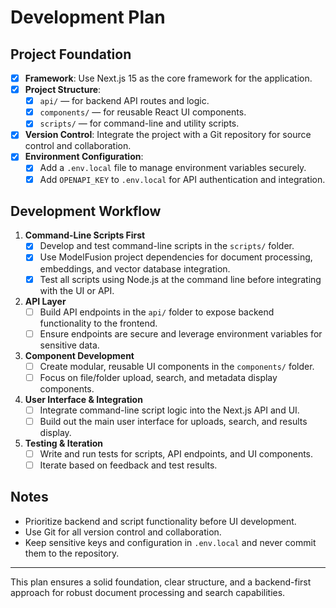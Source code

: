 # Development Plan

## Project Foundation
- [X] **Framework**: Use Next.js 15 as the core framework for the application.
- [X] **Project Structure**:
  - [X] `api/` — for backend API routes and logic.
  - [X] `components/` — for reusable React UI components.
  - [X] `scripts/` — for command-line and utility scripts.
- [X] **Version Control**: Integrate the project with a Git repository for source control and collaboration.
- [X] **Environment Configuration**:
  - [X] Add a `.env.local` file to manage environment variables securely.
  - [X] Add `OPENAPI_KEY` to `.env.local` for API authentication and integration.

## Development Workflow
1. **Command-Line Scripts First**
   - [X] Develop and test command-line scripts in the `scripts/` folder.
   - [X] Use ModelFusion project dependencies for document processing, embeddings, and vector database integration.
   - [X] Test all scripts using Node.js at the command line before integrating with the UI or API.

2. **API Layer**
   - [ ] Build API endpoints in the `api/` folder to expose backend functionality to the frontend.
   - [ ] Ensure endpoints are secure and leverage environment variables for sensitive data.

3. **Component Development**
   - [ ] Create modular, reusable UI components in the `components/` folder.
   - [ ] Focus on file/folder upload, search, and metadata display components.

4. **User Interface & Integration**
   - [ ] Integrate command-line script logic into the Next.js API and UI.
   - [ ] Build out the main user interface for uploads, search, and results display.

5. **Testing & Iteration**
   - [ ] Write and run tests for scripts, API endpoints, and UI components.
   - [ ] Iterate based on feedback and test results.

## Notes
- Prioritize backend and script functionality before UI development.
- Use Git for all version control and collaboration.
- Keep sensitive keys and configuration in `.env.local` and never commit them to the repository.

---
This plan ensures a solid foundation, clear structure, and a backend-first approach for robust document processing and search capabilities.